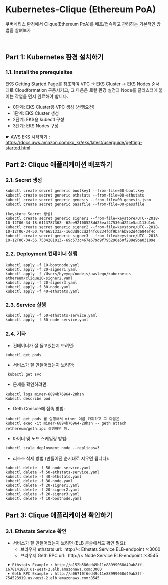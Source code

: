 # Kubernetes-Clique (Ethereum PoA)
쿠버네티스 환경에서 Clique(Ethereum PoA)를 배포/접속하고 관리하는 기본적인 방법을 살펴보자

&nbsp;
## Part 1: Kubernetes 환경 설치하기 
### 1.1. Install the prerequisites
EKS Getting Started Page를 참조하여 VPC -> EKS Cluster -> EKS Nodes 순서대로 Cloudformation 구동시키고,
그 다음은  로컬 환경 설정과 Node를 클러스터에 붙이는 작업을 먼저 완료해야 합니다.
   
- 0단계: EKS Cluster용 VPC 생성 (선행요건)
- 1단계: EKS Cluster 생성
- 2단계: EKS용 kubectl 구성
- 3단계: EKS Nodes 구성

☛ AWS EKS 시작하기 : https://docs.aws.amazon.com/ko_kr/eks/latest/userguide/getting-started.html

## Part 2: Clique 애플리케이션 배포하기
### 2.1. Secret 생성                      
````
kubectl create secret generic bootkey1 --from-file=00-boot.key
kubectl create secret generic ethstats --from-file=00-ethstats
kubectl create secret generic genesis --from-file=00-genesis.json
kubectl create secret generic passfile --from-file=00-passfile

(keystore Secret 생성)
kubectl create secret generic signer1 --from-file=keystore/UTC--2018-10-12T06-34-18.611378736Z--62ee92100528dd25eaf47530ad224e5ad113d1eb
kubectl create secret generic signer2 --from-file=keystore/UTC--2018-10-12T06-34-50.784665133Z--16d3d8ccd2f4fc6234fdf9ba46b862d4d684ef4c
kubectl create secret generic signer3 --from-file=keystore/UTC--2018-10-12T06-34-56.753428101Z--69c573c467e679d9f795296e50f289e9ba03109e
````

### 2.2. Deployment 컨테이너 실행
````
kubectl apply -f 10-bootnode.yaml
kubectl apply -f 20-signer1.yaml
kubectl apply -f /Users/hyeyop/nodejs/awslego/kubernetes-ethereum/clique20-signer2.yaml
kubectl apply -f 20-signer3.yaml
kubectl apply -f 30-node.yaml
kubectl apply -f 40-ethstats.yaml
````

### 2.3. Service 실행 
````
kubectl apply -f 50-ethstats-service.yaml
kubectl apply -f 50-node-service.yaml
````

### 2.4. 기타

* 컨테이너가 잘 돌고있는지 보려면:
````
kubectl get pods 
````
* 서비스가 잘 만들어졌는지 보려면:
````
 kubectl get svc
````
* 문제를 확인하려면:
````
kubectl logs miner-6894b76964-28hzn
Kubectl describe pod
````
* Geth Console에 접속 방법:
````
kubectl get pods 를 실행해서 miner 이름 카피하고 그 다음은
kubectl exec -it miner-6894b76964-28hzn -- geth attach /ethereum/geth.ipc 실행하면 됨.
````
* 마이너 및 노드 스케일링 방법:
````
kubectl scale deployment node --replicas=3
````       
* 리소스 삭제 방법 (만들어진 순서대로 지우면 됩니다):
````
kubectl delete -f 50-node-service.yaml
kubectl delete -f 50-ethstats-service.yaml
kubectl delete -f 40-ethstats.yaml
kubectl delete -f 30-node.yaml
kubectl delete -f 20-signer1.yaml
kubectl delete -f 20-signer2.yaml
kubectl delete -f 20-signer3.yaml
kubectl delete -f 10-bootnode.yaml
````


## Part 3: Clique 애플리케이션 확인하기
### 3.1. Ethstats Service 확인   

* 서비스가 잘 만들어졌는지 보려면 (ELB 콘솔에서도 확인 필요):
  - 브라우저 ethstats url:  http://< Ethstats Service ELB-endpoint >:3000
  - 브라우저 Geth RPC url:  http://< Node Service ELB-endpoint >:8545
````     
 ☛ Ethstats Example : http://a152b586ed49b11e88999068d49ab8ff-1678141883.us-west-2.elb.amazonaws.com:3000
 ☛ Geth RPC Example : http://a06710f6ed49c11e88999068d49ab8ff-754523919.us-west-2.elb.amazonaws.com:8545
````